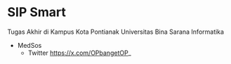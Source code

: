 # SIP Smart
Tugas Akhir di Kampus Kota Pontianak
Universitas Bina Sarana Informatika

* MedSos
  - Twitter <https://x.com/OPbangetOP>_
